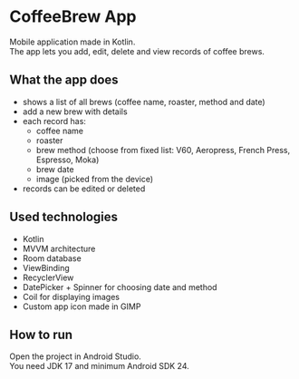 # CoffeeBrew App

Mobile application made in Kotlin.  
The app lets you add, edit, delete and view records of coffee brews.  

## What the app does
- shows a list of all brews (coffee name, roaster, method and date)
- add a new brew with details
- each record has:
  - coffee name
  - roaster
  - brew method (choose from fixed list: V60, Aeropress, French Press, Espresso, Moka)
  - brew date
  - image (picked from the device)
- records can be edited or deleted

## Used technologies
- Kotlin
- MVVM architecture
- Room database
- ViewBinding
- RecyclerView
- DatePicker + Spinner for choosing date and method
- Coil for displaying images
- Custom app icon made in GIMP

## How to run
Open the project in Android Studio.  
You need JDK 17 and minimum Android SDK 24.  

